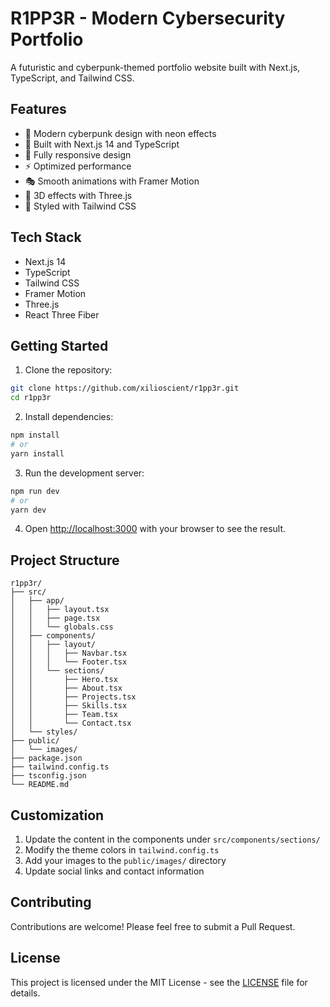 # R1PP3R - Modern Cybersecurity Portfolio

A futuristic and cyberpunk-themed portfolio website built with Next.js, TypeScript, and Tailwind CSS.

## Features

- 🎨 Modern cyberpunk design with neon effects
- 🚀 Built with Next.js 14 and TypeScript
- 📱 Fully responsive design
- ⚡ Optimized performance
- 🎭 Smooth animations with Framer Motion
- 🌟 3D effects with Three.js
- 🎨 Styled with Tailwind CSS

## Tech Stack

- Next.js 14
- TypeScript
- Tailwind CSS
- Framer Motion
- Three.js
- React Three Fiber

## Getting Started

1. Clone the repository:
```bash
git clone https://github.com/xilioscient/r1pp3r.git
cd r1pp3r
```

2. Install dependencies:
```bash
npm install
# or
yarn install
```

3. Run the development server:
```bash
npm run dev
# or
yarn dev
```

4. Open [http://localhost:3000](http://localhost:3000) with your browser to see the result.

## Project Structure

```
r1pp3r/
├── src/
│   ├── app/
│   │   ├── layout.tsx
│   │   ├── page.tsx
│   │   └── globals.css
│   ├── components/
│   │   ├── layout/
│   │   │   ├── Navbar.tsx
│   │   │   └── Footer.tsx
│   │   └── sections/
│   │       ├── Hero.tsx
│   │       ├── About.tsx
│   │       ├── Projects.tsx
│   │       ├── Skills.tsx
│   │       ├── Team.tsx
│   │       └── Contact.tsx
│   └── styles/
├── public/
│   └── images/
├── package.json
├── tailwind.config.ts
├── tsconfig.json
└── README.md
```

## Customization

1. Update the content in the components under `src/components/sections/`
2. Modify the theme colors in `tailwind.config.ts`
3. Add your images to the `public/images/` directory
4. Update social links and contact information

## Contributing

Contributions are welcome! Please feel free to submit a Pull Request.

## License

This project is licensed under the MIT License - see the [LICENSE](LICENSE) file for details. 
